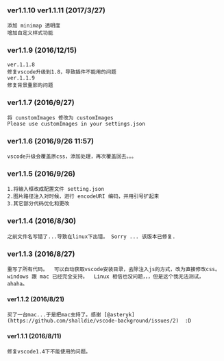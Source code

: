 ### ver1.1.10 ver1.1.11 (2017/3/27)
    添加 minimap 透明度
    增加自定义样式功能

### ver1.1.9 (2016/12/15)
    ver.1.1.8
    修复vscode升级到1.8，导致插件不能用的问题
    ver.1.1.9
    修复背景重影的问题

### ver1.1.7 (2016/9/27) 
    将 cunstomImages 修改为 customImages
    Please use customImages in your settings.json

### ver1.1.6 (2016/9/26  11:57)
    vscode升级会覆盖原css，添加处理，再次覆盖回去。。。

### ver1.1.5 (2016/9/26)
    1.将输入框改成配置文件 setting.json
    2.图片路径注入对时候，进行 encodeURI 编码，并用引号扩起来
    3.其它部分代码优化和更改

### ver1.1.4 (2016/8/30)
    之前文件名写错了...导致在linux下出错。 Sorry ... 该版本已修复.

### ver1.1.3 (2016/8/27)
    重写了所有代码。  可以自动获取vscode安装目录，去除注入js的方式，改为直接修改css。
    windows 跟 mac 已经完全支持。  Linux 相信也没问题，，，但是这个我无法测试，ahaha。

#### ver1.1.2 (2016/8/21)
    买了一台mac...于是把mac支持了。感谢 [@asteryk](https://github.com/shalldie/vscode-background/issues/2)  :D


#### ver1.1.1 (2016/8/11)
    修复vscode1.4下不能使用的问题。